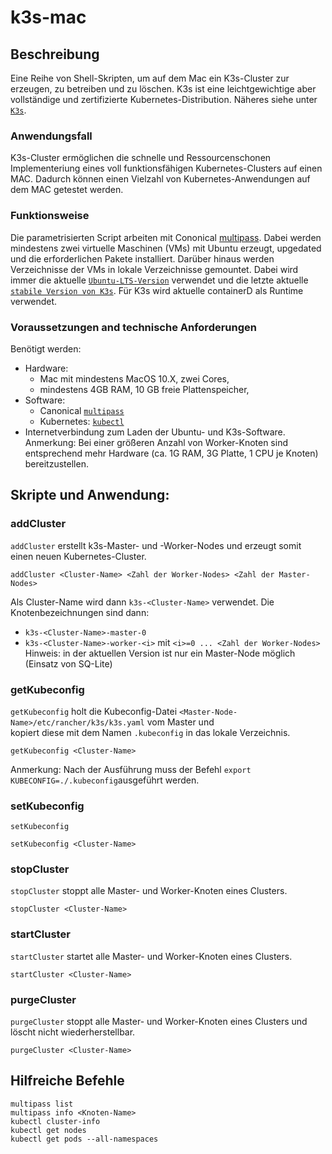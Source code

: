# k3s-mac

## Beschreibung
Eine Reihe von Shell-Skripten, um auf dem Mac ein K3s-Cluster zur erzeugen, zu betreiben und zu löschen. K3s ist eine leichtgewichtige aber vollständige und zertifizierte Kubernetes-Distribution. Näheres siehe unter [`K3s`](https://github.com/rancher/k3s).

### Anwendungsfall
K3s-Cluster ermöglichen die schnelle und Ressourcenschonen Implementeriung eines voll funktionsfähigen Kubernetes-Clusters auf einen MAC. Dadurch können einen Vielzahl von Kubernetes-Anwendungen auf dem MAC getestet werden.

### Funktionsweise
Die parametrisierten Script arbeiten mit Cononical [multipass](https://multipass/run). Dabei werden mindestens zwei virtuelle Maschinen (VMs) mit Ubuntu erzeugt, upgedated und die erforderlichen Pakete installiert. Darüber hinaus werden Verzeichnisse der VMs in lokale Verzeichnisse gemountet. Dabei wird immer die aktuelle [`Ubuntu-LTS-Version`](https://wiki.ubuntu.com/Releases) verwendet und die letzte aktuelle [`stabile Version von K3s`](https://github.com/rancher/k3s/releases). Für K3s wird aktuelle containerD als Runtime verwendet.

### Voraussetzungen and technische Anforderungen
Benötigt werden:
* Hardware: 
  * Mac mit mindestens MacOS 10.X, zwei Cores, 
  * mindestens 4GB RAM, 10 GB freie Plattenspeicher,
* Software: 
  * Canonical [`multipass`](https://multipass/run)
  * Kubernetes: [`kubectl`](https://kubernetes.io/docs/tasks/tools/install-kubectl/)
* Internetverbindung zum Laden der Ubuntu- und K3s-Software.  
Anmerkung: Bei einer größeren Anzahl von Worker-Knoten sind entsprechend mehr Hardware (ca. 1G RAM, 3G Platte, 1 CPU je Knoten) bereitzustellen.

## Skripte und Anwendung:

### addCluster
`addCluster` erstellt k3s-Master- und -Worker-Nodes und erzeugt somit einen neuen Kubernetes-Cluster.  
```  
addCluster <Cluster-Name> <Zahl der Worker-Nodes> <Zahl der Master-Nodes>  
```
Als Cluster-Name wird dann `k3s-<Cluster-Name>` verwendet. Die Knotenbezeichnungen sind dann:  
* `k3s-<Cluster-Name>-master-0`
* `k3s-<Cluster-Name>-worker-<i>` mit `<i>=0 ... <Zahl der Worker-Nodes>`  
Hinweis: in der aktuellen Version ist nur ein Master-Node möglich (Einsatz von SQ-Lite)

### getKubeconfig
`getKubeconfig` holt die Kubeconfig-Datei `<Master-Node-Name>/etc/rancher/k3s/k3s.yaml` vom Master und  
kopiert diese mit dem Namen `.kubeconfig` in das lokale Verzeichnis.
```
getKubeconfig <Cluster-Name>
```
Anmerkung: Nach der Ausführung muss der Befehl `export KUBECONFIG=./.kubeconfig`ausgeführt werden.

### setKubeconfig
`setKubeconfig`  
```
setKubeconfig <Cluster-Name>
```

### stopCluster
`stopCluster` stoppt alle Master- und Worker-Knoten eines Clusters.
```
stopCluster <Cluster-Name>
```
### startCluster
`startCluster` startet alle Master- und Worker-Knoten eines Clusters.
```
startCluster <Cluster-Name>
```
### purgeCluster
`purgeCluster` stoppt alle Master- und Worker-Knoten eines Clusters und löscht nicht wiederherstellbar.
```
purgeCluster <Cluster-Name>
```
## Hilfreiche Befehle
`multipass list`  
`multipass info <Knoten-Name>`  
`kubectl cluster-info`  
`kubectl get nodes`  
`kubectl get pods --all-namespaces`

